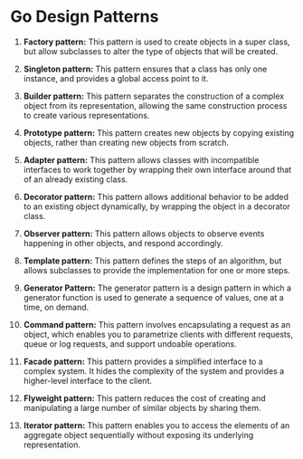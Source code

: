 # Go Design Patterns

1. **Factory pattern:** This pattern is used to create objects in a super class, but allow subclasses to alter the type of objects that will be created.

2. **Singleton pattern:** This pattern ensures that a class has only one instance, and provides a global access point to it.

3. **Builder pattern:** This pattern separates the construction of a complex object from its representation, allowing the same construction process to create various representations.

4. **Prototype pattern:** This pattern creates new objects by copying existing objects, rather than creating new objects from scratch.

5. **Adapter pattern:** This pattern allows classes with incompatible interfaces to work together by wrapping their own interface around that of an already existing class.

6. **Decorator pattern:** This pattern allows additional behavior to be added to an existing object dynamically, by wrapping the object in a decorator class.

7. **Observer pattern:** This pattern allows objects to observe events happening in other objects, and respond accordingly.

8. **Template pattern:** This pattern defines the steps of an algorithm, but allows subclasses to provide the implementation for one or more steps.

9. **Generator Pattern:** The generator pattern is a design pattern in which a generator function is used to generate a sequence of values, one at a time, on demand.

10. **Command pattern:** This pattern involves encapsulating a request as an object, which enables you to parametrize clients with different requests, queue or log requests, and support undoable operations.

11. **Facade pattern:** This pattern provides a simplified interface to a complex system. It hides the complexity of the system and provides a higher-level interface to the client.

12. **Flyweight pattern:** This pattern reduces the cost of creating and manipulating a large number of similar objects by sharing them.

13. **Iterator pattern:** This pattern enables you to access the elements of an aggregate object sequentially without exposing its underlying representation.
